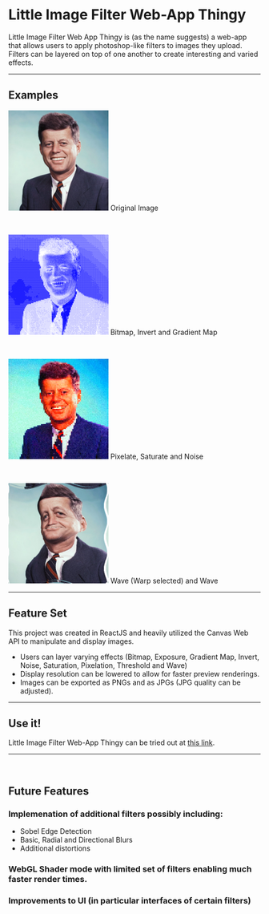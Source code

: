 # Little Image Filter Web-App Thingy

Little Image Filter Web App Thingy is (as the name suggests) a web-app that allows users to apply photoshop-like filters to images they upload. Filters can be layered on top of one another to create interesting and varied effects.

----

## Examples
<img src="./readme-imgs/jfk-og.png" style="width:200px">
Original Image

&nbsp;

<img src="./readme-imgs/jfk-bit.png" style="width:200px"> 
Bitmap, Invert and Gradient Map 

&nbsp;


<img src="./readme-imgs/jfk-pixel.png" style="width:200px">
Pixelate, Saturate and Noise

&nbsp;


<img src="./readme-imgs/jfk-wave.png" style="width:200px">
Wave (Warp selected) and Wave

---- 

## Feature Set
This project was created in ReactJS and heavily utilized the Canvas Web API to manipulate and display images.

- Users can layer varying effects (Bitmap, Exposure, Gradient Map, Invert, Noise, Saturation, Pixelation, Threshold and Wave)
- Display resolution can be lowered to allow for faster preview renderings.
- Images can be exported as PNGs and as JPGs (JPG quality can be adjusted).


---- 
## Use it!
<p>Little Image Filter Web-App Thingy can be tried out at <a href=" https://zackshersh.github.io/little-image-filter-thingy-app/">this link</a>. </p>

----

&nbsp;
&nbsp;
&nbsp;
&nbsp;

## Future Features
### Implemenation of additional filters possibly including:
  - Sobel Edge Detection
  - Basic, Radial and Directional Blurs
  - Additional distortions
### WebGL Shader mode with limited set of filters enabling much faster render times.
### Improvements to UI (in particular interfaces of certain filters)

